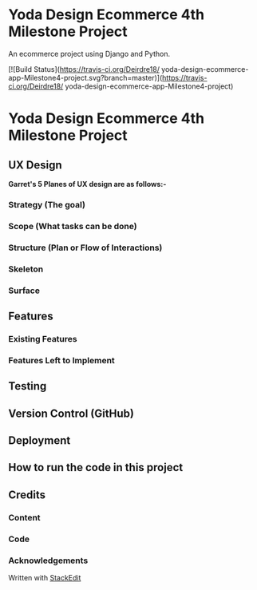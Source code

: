 # Yoda Design Ecommerce 4th Milestone Project

An ecommerce project using Django and Python.

[![Build Status](https://travis-ci.org/Deirdre18/ yoda-design-ecommerce-app-Milestone4-project.svg?branch=master)](https://travis-ci.org/Deirdre18/ yoda-design-ecommerce-app-Milestone4-project)

# **Yoda Design Ecommerce 4th Milestone Project**



## **UX Design**


**Garret's 5 Planes of UX design are as follows:-**

### **Strategy (The goal)**


### **Scope (What tasks can be done)**


### **Structure (Plan or Flow of Interactions)**




### **Skeleton**

### **Surface**


## **Features**

### **Existing Features**

### **Features Left to Implement**

## **Testing**

## **Version Control (GitHub)**

## **Deployment**

## **How to run the code in this project**

## **Credits**

### **Content**


### **Code**

### **Acknowledgements**

Written with [StackEdit](https://stackedit.io/)
